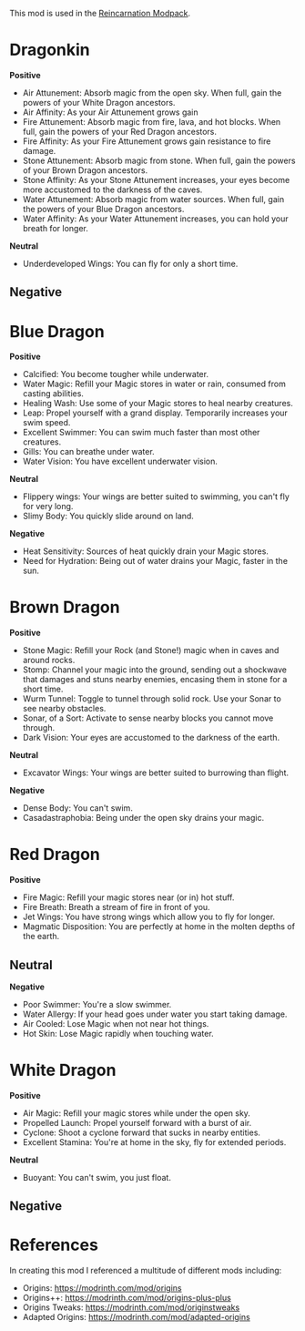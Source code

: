This mod is used in the [Reincarnation Modpack](https://modrinth.com/modpack/aberrant-reincarnation).

# Dragonkin

**Positive**
- Air Attunement: Absorb magic from the open sky. When full, gain the powers of your White Dragon ancestors. 
- Air Affinity: As your Air Attunement grows gain 
- Fire Attunement: Absorb magic from fire, lava, and hot blocks. When full, gain the powers of your Red Dragon ancestors.
- Fire Affinity: As your Fire Attunement grows gain resistance to fire damage.
- Stone Attunement: Absorb magic from stone. When full, gain the powers of your Brown Dragon ancestors.
- Stone Affinity: As your Stone Attunement increases, your eyes become more accustomed to the darkness of the caves.
- Water Attunement: Absorb magic from water sources. When full, gain the powers of your Blue Dragon ancestors.
- Water Affinity: As your Water Attunement increases, you can hold your breath for longer.

**Neutral**
- Underdeveloped Wings: You can fly for only a short time.

**Negative**
- 

# Blue Dragon

**Positive**
- Calcified: You become tougher while underwater.
- Water Magic: Refill your Magic stores in water or rain, consumed from casting abilities.
- Healing Wash: Use some of your Magic stores to heal nearby creatures.
- Leap: Propel yourself with a grand display. Temporarily increases your swim speed.
- Excellent Swimmer: You can swim much faster than most other creatures.
- Gills: You can breathe under water.
- Water Vision: You have excellent underwater vision.

**Neutral**
- Flippery wings: Your wings are better suited to swimming, you can't fly for very long. 
- Slimy Body: You quickly slide around on land.

**Negative**
- Heat Sensitivity: Sources of heat quickly drain your Magic stores.
- Need for Hydration: Being out of water drains your Magic, faster in the sun.

# Brown Dragon

**Positive**
- Stone Magic: Refill your Rock (and Stone!) magic when in caves and around rocks.
- Stomp: Channel your magic into the ground, sending out a shockwave that damages and stuns nearby enemies, encasing them in stone for a short time.
- Wurm Tunnel: Toggle to tunnel through solid rock. Use your Sonar to see nearby obstacles.
- Sonar, of a Sort: Activate to sense nearby blocks you cannot move through.
- Dark Vision: Your eyes are accustomed to the darkness of the earth.

**Neutral**
- Excavator Wings: Your wings are better suited to burrowing than flight.

**Negative**
- Dense Body: You can't swim.
- Casadastraphobia: Being under the open sky drains your magic.

# Red Dragon

**Positive**
- Fire Magic: Refill your magic stores near (or in) hot stuff.
- Fire Breath: Breath a stream of fire in front of you.
- Jet Wings: You have strong wings which allow you to fly for longer.
- Magmatic Disposition: You are perfectly at home in the molten depths of the earth.

**Neutral**
- 

**Negative**
- Poor Swimmer: You're a slow swimmer.
- Water Allergy: If your head goes under water you start taking damage.
- Air Cooled: Lose Magic when not near hot things.
- Hot Skin: Lose Magic rapidly when touching water.

# White Dragon

**Positive**
- Air Magic: Refill your magic stores while under the open sky.
- Propelled Launch: Propel yourself forward with a burst of air.
- Cyclone: Shoot a cyclone forward that sucks in nearby entities.
- Excellent Stamina: You're at home in the sky, fly for extended periods.

**Neutral**
- Buoyant: You can't swim, you just float.

**Negative**
- 

# References

In creating this mod I referenced a multitude of different mods including:

- Origins: https://modrinth.com/mod/origins
- Origins++: https://modrinth.com/mod/origins-plus-plus
- Origins Tweaks: https://modrinth.com/mod/originstweaks
- Adapted Origins: https://modrinth.com/mod/adapted-origins
